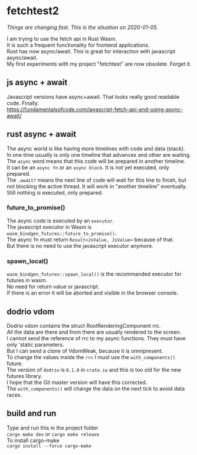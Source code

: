 # fetchtest2

*Things are changing fast. This is the situation on 2020-01-05.*

I am trying to use the fetch api in Rust Wasm.  
It is such a frequent functionality for frontend applications.  
Rust has now async/await. This is great for interaction with javascript async/await.  
My first experiments with my project "fetchtest" are now obsolete. Forget it.  

## js async + await

Javascript versions have async+await. That looks really good readable code. Finally.  
<https://fundamentalsofcode.com/javascript-fetch-api-and-using-async-await/>  

## rust async + await

The async world is like having more timelines with code and data (stack).  
In one time usually is only one timeline that advances and other are waiting.  
The `async` word means that this code will be prepared in another timeline.  
It can be an `async fn` or an `async block`. It is not yet executed, only prepared.  
The `.await?` means the next line of code will wait for this line to finish,
but not blocking the active thread. It will work in "another timeline" eventually.  
Still nothing is executed, only prepared.  

### future_to_promise()

The async code is executed by an `executor`.  
The javascript executor in Wasm is `wasm_bindgen_futures::future_to_promise()`.  
The async fn must return `Result<JsValue, JsValue>` because of that.  
But there is no need to use the javascript executor anymore.  

### spawn_local()

`wasm_bindgen_futures::spawn_local()` is the recommanded executor for futures in wasm.  
No need for return value or javascript.  
If there is an error it will be aborted and visible in the browser console.  

## dodrio vdom

Dodrio vdom contains the struct RootRenderingComponent rrc.  
All the data are there and from there are usually rendered to the screen.  
I cannot send the reference of rrc to my async functions. They must have only 'static parameters.  
But I can send a clone of VdomWeak, because it is omnipresent.  
To change the values inside the `rrc` I must use the `with_components()` future.  
The version of `dodrio` is `0.1.0` in `crate.io` and this is too old for the new futures library.  
I hope that the Git master version will have this corrected.  
The `with_components()` will change the data on the next tick to avoid data races.  

## build and run

Type and run this in the project folder  
`cargo make dev` or `cargo make release`  
To install cargo-make  
`cargo install --force cargo-make`  
